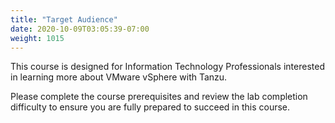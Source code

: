 ```yaml
---
title: "Target Audience"
date: 2020-10-09T03:05:39-07:00
weight: 1015
---
```

This course is designed for Information Technology Professionals
interested in learning more about VMware vSphere with Tanzu.

Please complete the course prerequisites and review the lab completion
difficulty to ensure you are fully prepared to succeed in this course.
